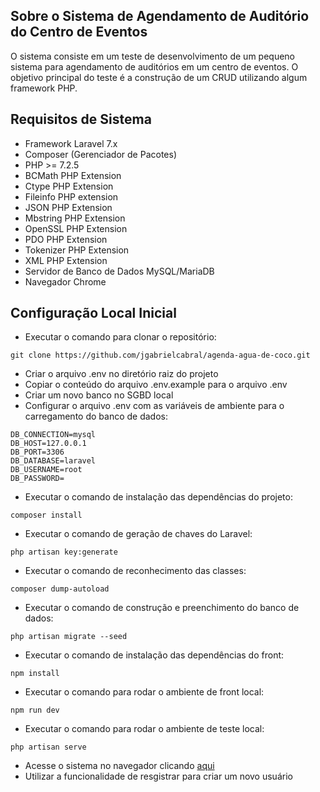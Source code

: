 ## Sobre o Sistema de Agendamento de Auditório do Centro de Eventos

O sistema consiste em um teste de desenvolvimento de um pequeno sistema para agendamento de auditórios em um centro de eventos. O objetivo principal do teste é a construção de um CRUD utilizando algum framework PHP.

## Requisitos de Sistema

- Framework Laravel 7.x
- Composer (Gerenciador de Pacotes)
- PHP >= 7.2.5
- BCMath PHP Extension
- Ctype PHP Extension
- Fileinfo PHP extension
- JSON PHP Extension
- Mbstring PHP Extension
- OpenSSL PHP Extension
- PDO PHP Extension
- Tokenizer PHP Extension
- XML PHP Extension
- Servidor de Banco de Dados MySQL/MariaDB
- Navegador Chrome

## Configuração Local Inicial

* Executar o comando para clonar o repositório: 
```
git clone https://github.com/jgabrielcabral/agenda-agua-de-coco.git
```
* Criar o arquivo .env no diretório raiz do projeto
* Copiar o conteúdo do arquivo .env.example para o arquivo .env
* Criar um novo banco no SGBD local
* Configurar o arquivo .env com as variáveis de ambiente para o carregamento do banco de dados:
```
DB_CONNECTION=mysql
DB_HOST=127.0.0.1
DB_PORT=3306
DB_DATABASE=laravel
DB_USERNAME=root
DB_PASSWORD=
```
* Executar o comando de instalação das dependências do projeto:
```
composer install
```
* Executar o comando de geração de chaves do Laravel: 
```
php artisan key:generate
```
* Executar o comando de reconhecimento das classes:
```
composer dump-autoload
```
* Executar o comando de construção e preenchimento do banco de dados:
```
php artisan migrate --seed
```
* Executar o comando de instalação das dependências do front:
```
npm install
```
* Executar o comando para rodar o ambiente de front local:
```
npm run dev
```
* Executar o comando para rodar o ambiente de teste local:
```
php artisan serve
```
* Acesse o sistema no navegador clicando [aqui](http://127.0.0.1:8000/)
* Utilizar a funcionalidade de resgistrar para criar um novo usuário
